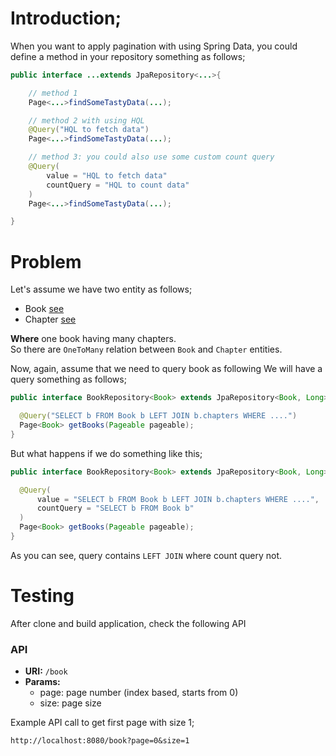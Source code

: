 # Introduction;
When you want to apply pagination with using Spring Data, you could define a method in your repository something as follows;

````java
public interface ...extends JpaRepository<...>{

    // method 1
    Page<...>findSomeTastyData(...);

    // method 2 with using HQL
    @Query("HQL to fetch data")    
    Page<...>findSomeTastyData(...);

    // method 3: you could also use some custom count query 
    @Query(
        value = "HQL to fetch data"
        countQuery = "HQL to count data"
    )    
    Page<...>findSomeTastyData(...);

}
````

# Problem
Let's assume we have two entity as follows;
- Book [see](./src/main/java/com/maemresen/springpaginationexample/entity/Book.java) 
- Chapter [see](./src/main/java/com/maemresen/springpaginationexample/entity/Chapter.java) 

**Where** one book having many chapters.\
So there are `OneToMany` relation between `Book` and `Chapter` entities.

Now, again, assume that we need to query book as following
We will have a query something as follows;

````java
public interface BookRepository<Book> extends JpaRepository<Book, Long> {

  @Query("SELECT b FROM Book b LEFT JOIN b.chapters WHERE ....")
  Page<Book> getBooks(Pageable pageable);
}
````

But what happens if we do something like this;

````java
public interface BookRepository<Book> extends JpaRepository<Book, Long> {

  @Query(
      value = "SELECT b FROM Book b LEFT JOIN b.chapters WHERE ....",
      countQuery = "SELECT b FROM Book b"
  )
  Page<Book> getBooks(Pageable pageable);
}
````

As you can see, query contains `LEFT JOIN` where count query not.

# Testing
After clone and build application, check the following API
### API
- **URI:** `/book`
- **Params:**
  - page: page number (index based, starts from 0)
  - size: page size

Example API call to get first page with size 1;
```
http://localhost:8080/book?page=0&size=1
```